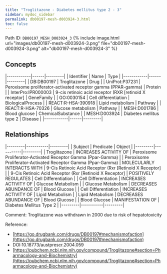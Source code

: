 ```yaml
---
title: "Troglitazone - Diabetes mellitus type 2 - 3"
sidebar: mydoc_sidebar
permalink: db00197-mesh-d003924-3.html
toc: false 
---
```



Path ID: `DB00197_MESH_D003924_3`
{% include image.html url="images/db00197-mesh-d003924-3.png" file="db00197-mesh-d003924-3.png" alt="db00197-mesh-d003924-3" %}

## Concepts

|------------|------|---------|
| Identifier | Name | Type    |
|------------|------|---------|
| DB:DB00197 | Troglitazone | Drug |
| UniProt:P37231 | Peroxisome proliferator-activated receptor gamma (PPAR-gamma) | Protein |
| InterPro:IPR000003 | 9-cis retinoic acid receptor (RXR [retinoid X receptor] | GeneFamily |
| GO:0030154 | Cell differentiation | BiologicalProcess |
| REACT:R-HSA-390918 | Lipid metabolism | Pathway |
| REACT:R-HSA-70326 | Glucose metabolism | Pathway |
| MESH:D001786 | Blood glucose | ChemicalSubstance |
| MESH:D003924 | Diabetes mellitus type 2 | Disease |
|------------|------|---------|

## Relationships

|---------|-----------|---------|
| Subject | Predicate | Object  |
|---------|-----------|---------|
| Troglitazone | INCREASES ACTIVITY OF | Peroxisome Proliferator-Activated Receptor Gamma (Ppar-Gamma) |
| Peroxisome Proliferator-Activated Receptor Gamma (Ppar-Gamma) | MOLECULARLY INTERACTS WITH | 9-Cis Retinoic Acid Receptor (Rxr [Retinoid X Receptor] |
| 9-Cis Retinoic Acid Receptor (Rxr [Retinoid X Receptor] | POSITIVELY REGULATES | Cell Differentiation |
| Cell Differentiation | INCREASES ACTIVITY OF | Glucose Metabolism |
| Glucose Metabolism | DECREASES ABUNDANCE OF | Blood Glucose |
| Cell Differentiation | INCREASES ACTIVITY OF | Lipid Metabolism |
| Lipid Metabolism | DECREASES ABUNDANCE OF | Blood Glucose |
| Blood Glucose | MANIFESTATION OF | Diabetes Mellitus Type 2 |
|---------|-----------|---------|

Comment: Troglitazone was withdrawn in 2000 due to risk of hepatotoxicity

Reference: 
  - [https://go.drugbank.com/drugs/DB00197#mechanismofaction](https://go.drugbank.com/drugs/DB00197#mechanismofaction)
  - DOI:10.18773/austprescr.2004.059
  - [https://pubchem.ncbi.nlm.nih.gov/compound/Troglitazone#section=Pharmacology-and-Biochemistry](https://pubchem.ncbi.nlm.nih.gov/compound/Troglitazone#section=Pharmacology-and-Biochemistry)
